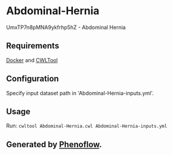 # Abdominal-Hernia

UmxTP7n8pMNA9ykfrhp5hZ - Abdominal Hernia

## Requirements

[Docker](https://docs.docker.com/install/) and [CWLTool](https://github.com/common-workflow-language/cwltool#install)

## Configuration

Specify input dataset path in 'Abdominal-Hernia-inputs.yml'.

## Usage

Run: `cwltool Abdominal-Hernia.cwl Abdominal-Hernia-inputs.yml`

## Generated by [Phenoflow](https://kclhi.org/phenoflow).
